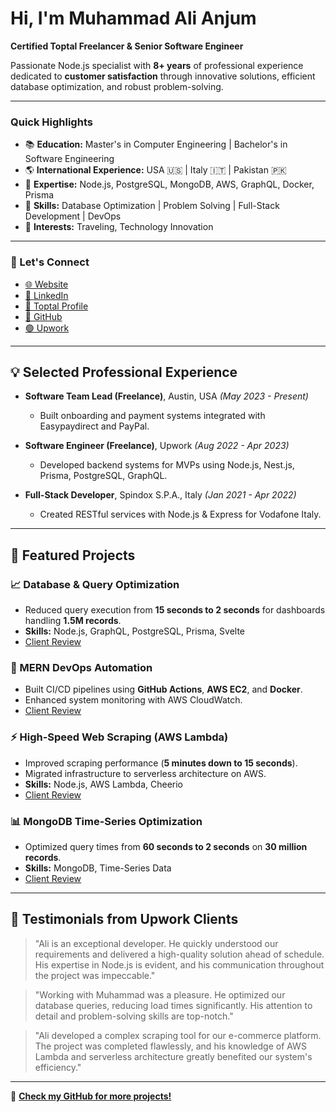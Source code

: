 # Hi, I'm Muhammad Ali Anjum

**Certified Toptal Freelancer & Senior Software Engineer**

Passionate Node.js specialist with **8+ years** of professional experience dedicated to **customer satisfaction** through innovative solutions, efficient database optimization, and robust problem-solving.

---

### Quick Highlights

- 📚 **Education:** Master's in Computer Engineering | Bachelor's in Software Engineering
- 🌎 **International Experience:** USA 🇺🇸 | Italy 🇮🇹 | Pakistan 🇵🇰
- 🚀 **Expertise:** Node.js, PostgreSQL, MongoDB, AWS, GraphQL, Docker, Prisma
- 🎯 **Skills:** Database Optimization | Problem Solving | Full-Stack Development | DevOps
- 🏅 **Interests:** Traveling, Technology Innovation

---

### 🔗 Let's Connect
- [🌐 Website](https://www.ali-anjum.com)
- [💼 LinkedIn](https://linkedin.com/in/alianjum0)
- [🚀 Toptal Profile](https://www.toptal.com/resume/muhammad-ali-anjum)
- [🐙 GitHub](http://github.com/alianjum0)
- [🟢 Upwork](https://www.upwork.com/freelancers/alianjum0)

---

## 💡 Selected Professional Experience

- **Software Team Lead (Freelance)**, Austin, USA *(May 2023 - Present)*
  - Built onboarding and payment systems integrated with Easypaydirect and PayPal.

- **Software Engineer (Freelance)**, Upwork *(Aug 2022 - Apr 2023)*
  - Developed backend systems for MVPs using Node.js, Nest.js, Prisma, PostgreSQL, GraphQL.

- **Full-Stack Developer**, Spindox S.P.A., Italy *(Jan 2021 - Apr 2022)*
  - Created RESTful services with Node.js & Express for Vodafone Italy.

---

## 🚧 Featured Projects

### 📈 Database & Query Optimization
- Reduced query execution from **15 seconds to 2 seconds** for dashboards handling **1.5M records**.
- **Skills:** Node.js, GraphQL, PostgreSQL, Prisma, Svelte
- [Client Review](https://www.linkedin.com/posts/alianjum0_see-how-i-can-get-your-project-done-on-upwork-activity-7028661467587452928-zfOj)

### 🚀 MERN DevOps Automation
- Built CI/CD pipelines using **GitHub Actions**, **AWS EC2**, and **Docker**.
- Enhanced system monitoring with AWS CloudWatch.
- [Client Review](https://www.linkedin.com/posts/alianjum0_see-how-i-can-get-your-project-done-on-upwork-activity-7056952510732771330-ghi1)

### ⚡ High-Speed Web Scraping (AWS Lambda)
- Improved scraping performance (**5 minutes down to 15 seconds**).
- Migrated infrastructure to serverless architecture on AWS.
- **Skills:** Node.js, AWS Lambda, Cheerio
- [Client Review](https://www.linkedin.com/posts/alianjum0_see-how-i-can-get-your-project-done-on-upwork-activity-7042254872687116288-o-UM)

### 📊 MongoDB Time-Series Optimization
- Optimized query times from **60 seconds to 2 seconds** on **30 million records**.
- **Skills:** MongoDB, Time-Series Data
- [Client Review](https://www.linkedin.com/posts/alianjum0_see-how-i-can-get-your-project-done-on-upwork-activity-7028660434664615936-RFCj)

---

## 🌟 Testimonials from Upwork Clients

> "Ali is an exceptional developer. He quickly understood our requirements and delivered a high-quality solution ahead of schedule. His expertise in Node.js is evident, and his communication throughout the project was impeccable."

> "Working with Muhammad was a pleasure. He optimized our database queries, reducing load times significantly. His attention to detail and problem-solving skills are top-notch."

> "Ali developed a complex scraping tool for our e-commerce platform. The project was completed flawlessly, and his knowledge of AWS Lambda and serverless architecture greatly benefited our system's efficiency."

---

🚀 **[Check my GitHub for more projects!](http://github.com/alianjum0)**
